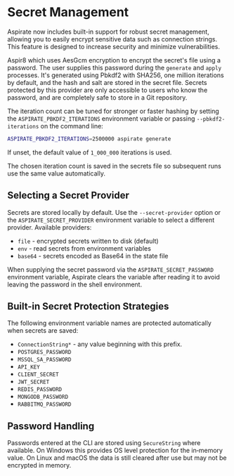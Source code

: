 # Secret Management

Aspirate now includes built-in support for robust secret management, allowing you to easily encrypt sensitive data such as connection strings.
This feature is designed to increase security and minimize vulnerabilities.

Aspir8 which uses AesGcm encryption to encrypt the secret's file using a password.
The user supplies this password during the `generate` and `apply` processes.
It's generated using Pbkdf2 with SHA256, one million iterations by default, and the hash and salt are stored in the secret file.
Secrets protected by this provider are only accessible to users who know the password, and are completely safe to store in a Git repository.

The iteration count can be tuned for stronger or faster hashing by setting the `ASPIRATE_PBKDF2_ITERATIONS` environment variable or passing `--pbkdf2-iterations` on the command line:

```bash
ASPIRATE_PBKDF2_ITERATIONS=2500000 aspirate generate
```

If unset, the default value of `1_000_000` iterations is used.

The chosen iteration count is saved in the secrets file so subsequent runs use the same value automatically.

## Selecting a Secret Provider

Secrets are stored locally by default. Use the
`--secret-provider` option or the `ASPIRATE_SECRET_PROVIDER` environment
variable to select a different provider.
Available providers:

- `file` - encrypted secrets written to disk (default)
- `env` - read secrets from environment variables
- `base64` - secrets encoded as Base64 in the state file

When supplying the secret password via the `ASPIRATE_SECRET_PASSWORD` environment
variable, Aspirate clears the variable after reading it to avoid leaving the
password in the shell environment.

## Built-in Secret Protection Strategies

The following environment variable names are protected automatically when secrets are saved:

- `ConnectionString*` - any value beginning with this prefix.
- `POSTGRES_PASSWORD`
- `MSSQL_SA_PASSWORD`
- `API_KEY`
- `CLIENT_SECRET`
- `JWT_SECRET`
- `REDIS_PASSWORD`
- `MONGODB_PASSWORD`
- `RABBITMQ_PASSWORD`

## Password Handling

Passwords entered at the CLI are stored using `SecureString` where available. On Windows this provides OS level protection for the in‑memory value. On Linux and macOS the data is still cleared after use but may not be encrypted in memory.
